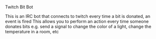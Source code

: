 Twitch Bit Bot

This is an IRC bot that connects to twitch
every time a bit is donated, an event is fired
This allows you to perform an action every time someone donates bits
e.g. send a signal to change the color of a light, change the temperature in a room, etc



